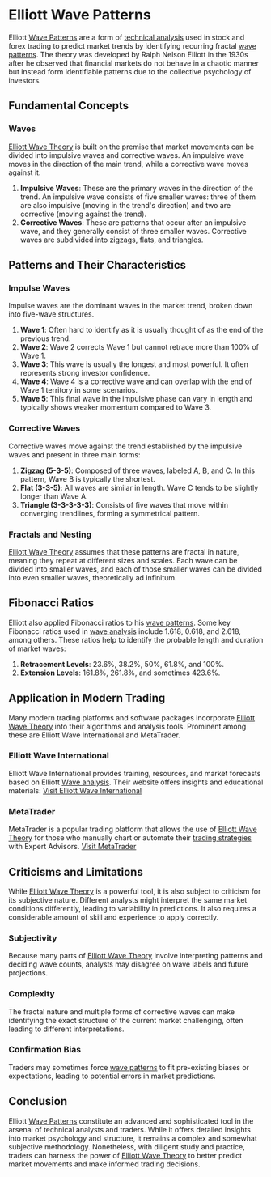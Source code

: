 # Elliott Wave Patterns

Elliott [Wave Patterns](../w/wave_patterns_in_trading.md) are a form of [technical analysis](../t/technical_analysis.md) used in stock and forex trading to predict market trends by identifying recurring fractal [wave patterns](../w/wave_patterns_in_trading.md). The theory was developed by Ralph Nelson Elliott in the 1930s after he observed that financial markets do not behave in a chaotic manner but instead form identifiable patterns due to the collective psychology of investors.

## Fundamental Concepts

### Waves

[Elliott Wave Theory](../e/elliott_wave_theory.md) is built on the premise that market movements can be divided into impulsive waves and corrective waves. An impulsive wave moves in the direction of the main trend, while a corrective wave moves against it.

1. **Impulsive Waves**: These are the primary waves in the direction of the trend. An impulsive wave consists of five smaller waves: three of them are also impulsive (moving in the trend's direction) and two are corrective (moving against the trend).
2. **Corrective Waves**: These are patterns that occur after an impulsive wave, and they generally consist of three smaller waves. Corrective waves are subdivided into zigzags, flats, and triangles.

## Patterns and Their Characteristics

### Impulse Waves

Impulse waves are the dominant waves in the market trend, broken down into five-wave structures.

1. **Wave 1**: Often hard to identify as it is usually thought of as the end of the previous trend.
2. **Wave 2**: Wave 2 corrects Wave 1 but cannot retrace more than 100% of Wave 1.
3. **Wave 3**: This wave is usually the longest and most powerful. It often represents strong investor confidence.
4. **Wave 4**: Wave 4 is a corrective wave and can overlap with the end of Wave 1 territory in some scenarios.
5. **Wave 5**: This final wave in the impulsive phase can vary in length and typically shows weaker momentum compared to Wave 3.

### Corrective Waves

Corrective waves move against the trend established by the impulsive waves and present in three main forms:

1. **Zigzag (5-3-5)**: Composed of three waves, labeled A, B, and C. In this pattern, Wave B is typically the shortest.
2. **Flat (3-3-5)**: All waves are similar in length. Wave C tends to be slightly longer than Wave A.
3. **Triangle (3-3-3-3-3)**: Consists of five waves that move within converging trendlines, forming a symmetrical pattern.

### Fractals and Nesting

[Elliott Wave Theory](../e/elliott_wave_theory.md) assumes that these patterns are fractal in nature, meaning they repeat at different sizes and scales. Each wave can be divided into smaller waves, and each of those smaller waves can be divided into even smaller waves, theoretically ad infinitum.

## Fibonacci Ratios

Elliott also applied Fibonacci ratios to his [wave patterns](../w/wave_patterns_in_trading.md). Some key Fibonacci ratios used in [wave analysis](../w/wave_analysis.md) include 1.618, 0.618, and 2.618, among others. These ratios help to identify the probable length and duration of market waves:

1. **Retracement Levels**: 23.6%, 38.2%, 50%, 61.8%, and 100%.
2. **Extension Levels**: 161.8%, 261.8%, and sometimes 423.6%.

## Application in Modern Trading

Many modern trading platforms and software packages incorporate [Elliott Wave Theory](../e/elliott_wave_theory.md) into their algorithms and analysis tools. Prominent among these are Elliott Wave International and MetaTrader.

### Elliott Wave International

Elliott Wave International provides training, resources, and market forecasts based on Elliott [Wave analysis](../w/wave_analysis.md). Their website offers insights and educational materials:
[Visit Elliott Wave International](https://www.elliottwave.com/)

### MetaTrader

MetaTrader is a popular trading platform that allows the use of [Elliott Wave Theory](../e/elliott_wave_theory.md) for those who manually chart or automate their [trading strategies](../t/trading_strategies.md) with Expert Advisors.
[Visit MetaTrader](https://www.metatrader4.com/)

## Criticisms and Limitations

While [Elliott Wave Theory](../e/elliott_wave_theory.md) is a powerful tool, it is also subject to criticism for its subjective nature. Different analysts might interpret the same market conditions differently, leading to variability in predictions. It also requires a considerable amount of skill and experience to apply correctly.

### Subjectivity

Because many parts of [Elliott Wave Theory](../e/elliott_wave_theory.md) involve interpreting patterns and deciding wave counts, analysts may disagree on wave labels and future projections.

### Complexity

The fractal nature and multiple forms of corrective waves can make identifying the exact structure of the current market challenging, often leading to different interpretations.

### Confirmation Bias

Traders may sometimes force [wave patterns](../w/wave_patterns_in_trading.md) to fit pre-existing biases or expectations, leading to potential errors in market predictions.

## Conclusion

Elliott [Wave Patterns](../w/wave_patterns_in_trading.md) constitute an advanced and sophisticated tool in the arsenal of technical analysts and traders. While it offers detailed insights into market psychology and structure, it remains a complex and somewhat subjective methodology. Nonetheless, with diligent study and practice, traders can harness the power of [Elliott Wave Theory](../e/elliott_wave_theory.md) to better predict market movements and make informed trading decisions.
